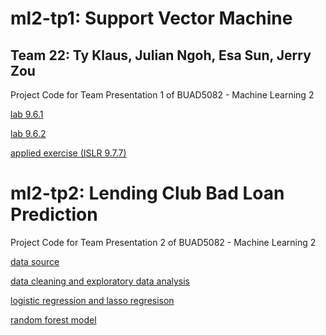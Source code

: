# ml2-tp1: Support Vector Machine
## Team 22: Ty Klaus, Julian Ngoh, Esa Sun, Jerry Zou
Project Code for Team Presentation 1 of BUAD5082 - Machine Learning 2
  
[lab 9.6.1](9-6-1.html)
  
[lab 9.6.2](9.6.2-Lab-Walkthrough.html)
    
[applied exercise (ISLR 9.7.7)](team22_tp1_applied_exercise.html)
    
    
# ml2-tp2: Lending Club Bad Loan Prediction
Project Code for Team Presentation 2 of BUAD5082 - Machine Learning 2   

[data source](https://www.kaggle.com/wendykan/lending-club-loan-data)
    
[data cleaning and exploratory data analysis](EDA_data_cleaning.html)
    
[logistic regression and lasso regresison](modeling.html)
    
[random forest model](random_forest.html)
